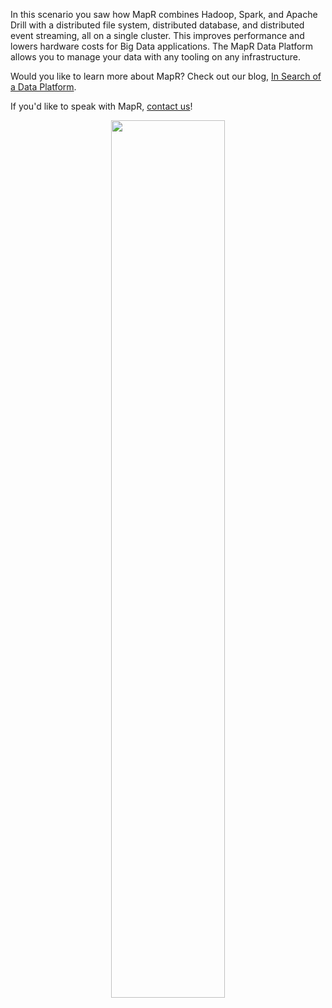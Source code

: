 In this scenario you saw how MapR combines Hadoop, Spark, and Apache Drill with a distributed file system, distributed database, and distributed event streaming, all on a single cluster. This improves performance and lowers hardware costs for Big Data applications. The MapR Data Platform allows you to manage your data with any tooling on any infrastructure. 

Would you like to learn more about MapR? Check out our blog, [In Search of a Data Platform](https://mapr.com/blog/in-search-of-a-data-platform/).

If you'd like to speak with MapR, [contact us](https://mapr.com/company/contact-mapr/#contact-us)!

<center>
	<a href=https://mapr.com/docs/61/MapROverview/c_overview_intro.html><img src="https://github.com/mapr-demos/katacoda-scenarios/blob/master/mapr-intro/assets/Data-Platform-Chart.png?raw=true" width=60%></a>
</center>

